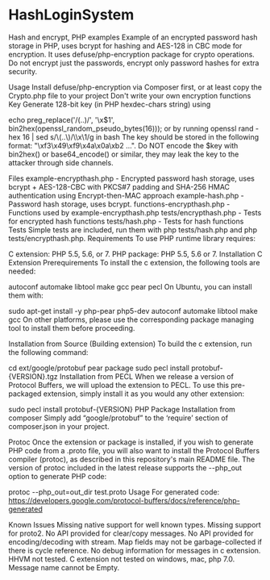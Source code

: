 # HashLoginSystem
Hash and encrypt, PHP examples
Example of an encrypted password hash storage in PHP, uses bcrypt for hashing and AES-128 in CBC mode for encryption. It uses defuse/php-encryption package for crypto operations. Do not encrypt just the passwords, encrypt only password hashes for extra security.

Usage
Install defuse/php-encryption via Composer first, or at least copy the Crypto.php file to your project
Don't write your own encryption functions
Key
Generate 128-bit key (in PHP hexdec-chars string) using

echo preg_replace('/(..)/', '\x$1', bin2hex(openssl_random_pseudo_bytes(16)));
or by running openssl rand -hex 16 | sed s/\\\(..\\\)/\\\\x\\1/g in bash
The key should be stored in the following format: "\xf3\x49\xf9\x4a\x0a\xb2 ...". Do NOT encode the $key with bin2hex() or base64_encode() or similar, they may leak the key to the attacker through side channels.

Files
example-encrypthash.php - Encrypted password hash storage, uses bcrypt + AES-128-CBC with PKCS#7 padding and SHA-256 HMAC authentication using Encrypt-then-MAC approach
example-hash.php - Password hash storage, uses bcrypt.
functions-encrypthash.php - Functions used by example-encrypthash.php
tests/encrypthash.php - Tests for encrypted hash functions
tests/hash.php - Tests for hash functions
Tests
Simple tests are included, run them with php tests/hash.php and php tests/encrypthash.php.
Requirements
To use PHP runtime library requires:

C extension: PHP 5.5, 5.6, or 7.
PHP package: PHP 5.5, 5.6 or 7.
Installation
C Extension
Prerequirements
To install the c extension, the following tools are needed:

autoconf
automake
libtool
make
gcc
pear
pecl
On Ubuntu, you can install them with:

sudo apt-get install -y php-pear php5-dev autoconf automake libtool make gcc
On other platforms, please use the corresponding package managing tool to install them before proceeding.

Installation from Source (Building extension)
To build the c extension, run the following command:

cd ext/google/protobuf
pear package
sudo pecl install protobuf-{VERSION}.tgz
Installation from PECL
When we release a version of Protocol Buffers, we will upload the extension to PECL. To use this pre-packaged extension, simply install it as you would any other extension:

sudo pecl install protobuf-{VERSION}
PHP Package
Installation from composer
Simply add “google/protobuf” to the ‘require’ section of composer.json in your project.

Protoc
Once the extension or package is installed, if you wish to generate PHP code from a .proto file, you will also want to install the Protocol Buffers compiler (protoc), as described in this repository's main README file. The version of protoc included in the latest release supports the --php_out option to generate PHP code:

protoc --php_out=out_dir test.proto
Usage
For generated code: https://developers.google.com/protocol-buffers/docs/reference/php-generated

Known Issues
Missing native support for well known types.
Missing support for proto2.
No API provided for clear/copy messages.
No API provided for encoding/decoding with stream.
Map fields may not be garbage-collected if there is cycle reference.
No debug information for messages in c extension.
HHVM not tested.
C extension not tested on windows, mac, php 7.0.
Message name cannot be Empty.
